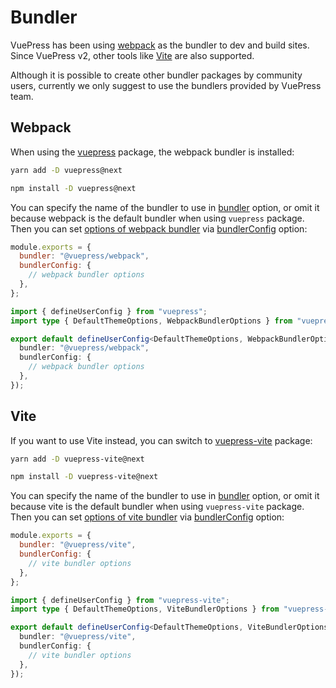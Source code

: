 # Bundler

VuePress has been using [webpack](https://webpack.js.org/) as the bundler to dev and build sites. Since VuePress v2, other tools like [Vite](https://vitejs.dev/) are also supported.

Although it is possible to create other bundler packages by community users, currently we only suggest to use the bundlers provided by VuePress team.

## Webpack

When using the [vuepress](https://www.npmjs.com/package/vuepress) package, the webpack bundler is installed:

<CodeGroup>
  <CodeGroupItem title="YARN" active>

```bash
yarn add -D vuepress@next
```

  </CodeGroupItem>

  <CodeGroupItem title="NPM">

```bash
npm install -D vuepress@next
```

  </CodeGroupItem>
</CodeGroup>

You can specify the name of the bundler to use in [bundler](../reference/config.md#bundler) option, or omit it because webpack is the default bundler when using `vuepress` package. Then you can set [options of webpack bundler](../reference/bundler/webpack.md) via [bundlerConfig](../reference/config.md#bundlerconfig) option:

<CodeGroup>
  <CodeGroupItem title="JS" active>

```js
module.exports = {
  bundler: "@vuepress/webpack",
  bundlerConfig: {
    // webpack bundler options
  },
};
```

  </CodeGroupItem>

  <CodeGroupItem title="TS">

```ts
import { defineUserConfig } from "vuepress";
import type { DefaultThemeOptions, WebpackBundlerOptions } from "vuepress";

export default defineUserConfig<DefaultThemeOptions, WebpackBundlerOptions>({
  bundler: "@vuepress/webpack",
  bundlerConfig: {
    // webpack bundler options
  },
});
```

  </CodeGroupItem>
</CodeGroup>

## Vite

If you want to use Vite instead, you can switch to [vuepress-vite](https://www.npmjs.com/package/vuepress-vite) package:

<CodeGroup>
  <CodeGroupItem title="YARN" active>

```bash
yarn add -D vuepress-vite@next
```

  </CodeGroupItem>

  <CodeGroupItem title="NPM">

```bash
npm install -D vuepress-vite@next
```

  </CodeGroupItem>
</CodeGroup>

You can specify the name of the bundler to use in [bundler](../reference/config.md#bundler) option, or omit it because vite is the default bundler when using `vuepress-vite` package. Then you can set [options of vite bundler](../reference/bundler/vite.md) via [bundlerConfig](../reference/config.md#bundlerconfig) option:

<CodeGroup>
  <CodeGroupItem title="JS" active>

```js
module.exports = {
  bundler: "@vuepress/vite",
  bundlerConfig: {
    // vite bundler options
  },
};
```

  </CodeGroupItem>

  <CodeGroupItem title="TS">

```ts
import { defineUserConfig } from "vuepress-vite";
import type { DefaultThemeOptions, ViteBundlerOptions } from "vuepress-vite";

export default defineUserConfig<DefaultThemeOptions, ViteBundlerOptions>({
  bundler: "@vuepress/vite",
  bundlerConfig: {
    // vite bundler options
  },
});
```

  </CodeGroupItem>
</CodeGroup>
